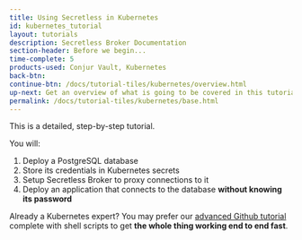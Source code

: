 ```yaml
---
title: Using Secretless in Kubernetes
id: kubernetes_tutorial
layout: tutorials
description: Secretless Broker Documentation
section-header: Before we begin...
time-complete: 5
products-used: Conjur Vault, Kubernetes
back-btn:
continue-btn: /docs/tutorial-tiles/kubernetes/overview.html
up-next: Get an overview of what is going to be covered in this tutorial.
permalink: /docs/tutorial-tiles/kubernetes/base.html
---
```

This is a detailed, step-by-step tutorial.

You will:

1. Deploy a PostgreSQL database
2. Store its credentials in Kubernetes secrets
3. Setup Secretless Broker to proxy connections to it
4. Deploy an application that connects to the database **without knowing its password**

Already a Kubernetes expert? You may prefer our <a href="https://github.com/cyberark/secretless-broker/tree/master/demos/k8s-demo">advanced Github tutorial</a> complete with shell scripts to get **the whole thing working end to end fast**.
